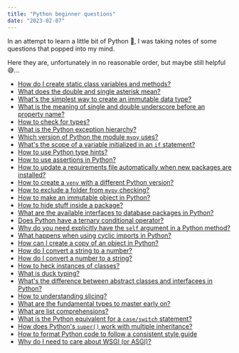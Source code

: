 ```yaml
---
title: "Python beginner questions"
date: "2023-02-07"
---
```


In an attempt to learn a little bit of Python :snake:, I was taking notes of some questions that popped into my mind.

Here they are, unfortunately in no reasonable order, but maybe still helpful :sweat_smile:...

* [How do I create static class variables and methods?][1]
* [What does the double and single asterisk mean?][2]
* [What's the simplest way to create an immutable data type?][3]
* [What is the meaning of single and double underscore before an property name?][4]
* [How to check for types?][5]
* [What is the Python exception hierarchy?][6]
* [Which version of Python the module `mypy` uses?][7]
* [What's the scope of a variable initialized in an `if` statement?][8]
* [How to use Python type hints?][9]
* [How to use assertions in Python?][10]
* [How to update a requirements file automatically when new packages are installed?][11]
* [How to create a `venv` with a different Python version?][12]
* [How to exclude a folder from `mypy` checking?][13]
* [How to make an immutable object in Python?][14]
* [How to hide stuff inside a package?][15]
* [What are the available interfaces to database packages in Python?][16]
* [Does Python have a ternary conditional operator?][17]
* [Why do you need explicitly have the `self` argument in a Python method?][18]
* [What happens when using cyclic imports in Python?][19]
* [How can I create a copy of an object in Python?][20]
* [How do I convert a string to a number?][21]
* [How do I convert a number to a string?][22]
* [How to heck instances of classes?][23]
* [What is duck typing?][24]
* [What's the difference between abstract classes and interfacees in Python?][25]
* [How to understanding slicing?][26]
* [What are the fundamental types to master early on?][27]
* [What are list comprehensions?][28]
* [What is the Python equivalent for a `case/switch` statement?][29]
* [How does Python's `super()` work with multiple inheritance?][30]
* [How to format Python code to follow a consistent style guide][31]
* [Why do I need to care about WSGI (or ASGI)?][32]


[1]: https://stackoverflow.com/questions/68645/static-class-variables-and-methods-in-python
[2]: https://stackoverflow.com/questions/36901/what-does-double-star-asterisk-and-star-asterisk-do-for-parameters
[3]: https://stackoverflow.com/questions/9872255/when-and-why-should-i-use-a-namedtuple-instead-of-a-dictionary
[4]: https://stackoverflow.com/questions/1301346/what-is-the-meaning-of-single-and-double-underscore-before-an-object-name
[5]: https://stackoverflow.com/questions/152580/whats-the-canonical-way-to-check-for-type-in-python
[6]: https://docs.python.org/3/library/exceptions.html#exception-hierarchy
[7]: https://stackoverflow.com/a/60459752
[8]: https://stackoverflow.com/questions/2829528/whats-the-scope-of-a-variable-initialized-in-an-if-statement
[9]: https://mypy.readthedocs.io/en/stable/cheat_sheet_py3.html#cheat-sheet-py3
[10]: https://stackoverflow.com/questions/5142418/what-is-the-use-of-assert-in-python
[11]: https://stackoverflow.com/questions/65695906/how-to-update-a-requirements-file-automatically-when-new-packages-are-installed
[12]: https://stackoverflow.com/questions/70422866/how-to-create-a-venv-with-a-different-python-version
[13]: https://stackoverflow.com/questions/67905546/exclude-folder-from-mypy-checking
[14]: https://stackoverflow.com/questions/4828080/how-to-make-an-immutable-object-in-python
[15]: https://stackoverflow.com/questions/1547145/defining-private-module-functions-in-python
[16]: https://docs.python-guide.org/scenarios/db/
[17]: https://stackoverflow.com/questions/394809/does-python-have-a-ternary-conditional-operator
[18]: https://stackoverflow.com/questions/68282/why-do-you-need-explicitly-have-the-self-argument-in-a-python-method
[19]: https://stackoverflow.com/questions/744373/what-happens-when-using-mutual-or-circular-cyclic-imports-in-python
[20]: https://stackoverflow.com/questions/4794244/how-can-i-create-a-copy-of-an-object-in-python
[21]: https://stackabuse.com/convert-strings-to-numbers-and-numbers-to-strings-in-python/
[22]: https://stackabuse.com/convert-strings-to-numbers-and-numbers-to-strings-in-python/
[23]: https://stackoverflow.com/questions/14549405/python-check-instances-of-classes
[24]: https://stackoverflow.com/questions/4205130/what-is-duck-typing
[25]: https://stackoverflow.com/questions/372042/difference-between-abstract-class-and-interface-in-python?noredirect=1&lq=1
[26]: https://stackoverflow.com/questions/509211/understanding-slicing
[27]: https://docs.python.org/3.7/library/stdtypes.html
[28]: https://stackoverflow.com/questions/34835951/what-does-list-comprehension-and-similar-mean-how-does-it-work-and-how-can-i
[29]: https://stackoverflow.com/questions/11479816/what-is-the-python-equivalent-for-a-case-switch-statement
[30]: https://stackoverflow.com/questions/3277367/how-does-pythons-super-work-with-multiple-inheritance
[31]: https://marketplace.visualstudio.com/items?itemName=ms-python.black-formatter
[32]: https://pt.stackoverflow.com/questions/365419/o-que-seria-wsgi